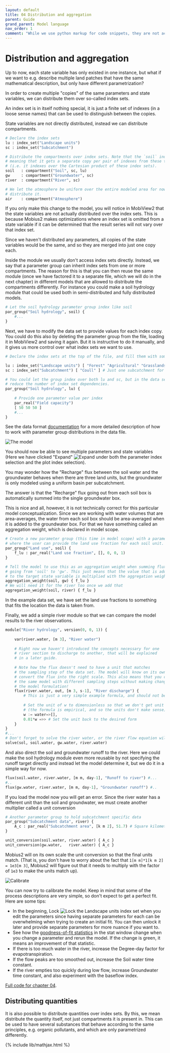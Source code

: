 ```yaml
---
layout: default
title: 04 Distribution and aggregation
parent: Guide
grand_parent: Model language
nav_order: 1
comment: "While we use python markup for code snippets, they are not actually python, it just creates convenient coloring for this format."
---
```


# Distribution and aggregation

Up to now, each state variable has only existed in one instance, but what if we want to e.g. describe multiple land patches that have the same mathematical description, but only have different parametrization?

In order to create multiple "copies" of the same parameters and state variables, we can distribute them over so-called index sets.

An index set is in itself nothing special, it is just a finite set of indexes (in a loose sense names) that can be used to distinguish between the copies.

State variables are not directly distributed, instead we can distribute compartments.

```python
# Declare the index sets
lu : index_set("Landscape units")
sc : index_set("Subcatchment")

# Distribute the compartments over index sets. Note that the `soil` indexes over both sc and lu,
# meaning that it gets a separate copy per pair of indexes from these two index sets
# (i.e. it indexes over the Cartesian product of these index sets).
soil   : compartment("Soil", sc, lu)
gw     : compartment("Groundwater", sc)
river  : compartment("River", sc)

# We let the atmosphere be uniform over the entire modeled area for now, hence we don't
# distribute it.
air    : compartment("Atmosphere")
```

If you only make this change to the model, you will notice in MobiView2 that the state variables are not actually distributed over the index sets. This is because Mobius2 makes optimizations where an index set is omitted from a state variable if it can be determined that the result series will not vary over that index set. 

Since we haven't distributed any parameters, all copies of the state variables would be the same, and so they are merged into just one copy each.

Inside the module we usually don't access index sets directly. Instead, we say that a parameter group can inherit index sets from one or more compartments. The reason for this is that you can then reuse the same module (once we have factored it to a separate file, which we will do in the next chapter) in different models that are allowed to distribute the compartments differently. For instance you could make a soil hydrology module that could be used both in semi-distributed and fully distributed models.

```python
# Let the soil hydrology parameter group index like soil
par_group("Soil hydrology", soil) {
	#...
}
```

Next, we have to modify the data set to provide values for each index copy. You could do this also by deleting the parameter group from the file, loading it in MobiView2 and saving it again. But it is instructive to do it manually, and it gives us more control over what index sets we want to use.

```python
# Declare the index sets at the top of the file, and fill them with something

lu : index_set("Landscape units") [ "Forest" "Agricultural" "Grasslands" ]
sc : index_set("Subcatchment") [ "Coull" ] # Just one subcatchment for now
```

```python
# You could let the group index over both lu and sc, but in the data set you are free to
# reduce the number of index set dependencies.
par_group("Soil hydrology", lu) {
	
	# Provide one parameter value per index
	par_real("Field capacity") 
	[ 50 50 50 ]
	#...
}
```

See the data format [documentation](../datafiledocs/new_project.html#parameter-groups) for a more detailed description of how to work with parameter group distributions in the data file.

![The model](images/04.png)

You should now be able to see multiple parameters and state variables (Here we have clicked "Expand" ![Expand](../../img/toolbar/Add.png) under both the parameter index selection and the plot index selection).

You may wonder how the "Recharge" flux between the soil water and the groundwater behaves when there are three land units, but the groundwater is only modeled using a uniform basin per subcatchment.

The answer is that the "Recharge" flux going out from each soil box is automatically summed into the single groundwater box.

This is nice and all, however, it is not technically correct for this particular model conceptualization. Since we are working with water volumes that are area-averages, the water from each soil box should be area-averaged when it is added to the groundwater box. For that we have something called an aggregation weight, which is declared in model scope.

```python
# Create a new parameter group (this time in model scope) with a parameter 
# where the user can provide the land use fraction for each soil unit.
par_group("Land use", soil) {
	f_lu : par_real("Land use fraction", [], 0, 0, 1)
}

# Tell the model to use this as an aggregation weight when summing fluxes 
# going from 'soil' to 'gw'. This just means that the value that is added
# to the target state variable is multiplied with the aggregation weight.
aggregation_weight(soil, gw) { f_lu }
# We will need it for the river too once we add that
aggregation_weight(soil, river) { f_lu }
```

In the example data set, we have set the land use fractions to something that fits the location the data is taken from.

Finally, we add a simple river module so that we can compare the model results to the river observations.

```python
module("River hydrology", version(0, 0, 1)) {
	
	var(river.water, [m 3], "River water")
	
	# Right now we haven't introduced the concepts necessary for one
	# river section to discharge to another, that will be explained
	# in a later guide.
	
	# Note how the flux doesn't need to have a unit that matches
	# the sampling step of the data set. The model will know on its own how to
	# convert the flux into the right scale. This also means that you can run
	# the same model with different sampling steps without making changes to
	# the model formulation!
	flux(river.water, out, [m 3, s-1], "River discharge") {
		# This is just a very simple example formula, and should not be used in practice.
		
		# Set the unit of w to dimensionless so that we don't get unit errors in the formula
		# (the formula is empirical, and so the units don't make sense).
		w := water=>[],
		0.01*w =>> # Set the unit back to the desired form
	}
}
#...
# Don't forget to solve the river water, or the river flow equation will be unstable!
solve(sol, soil.water, gw.water, river.water)
```

And also direct the soil and groundwater runoff to the river. Here we could make the soil hydrology module even more reusable by not specifying the runoff target directly and instead let the model determine it, but we do it in a simple way for now.

```python
flux(soil.water, river.water, [m m, day-1], "Runoff to river") #...
#..
flux(gw.water, river.water, [m m, day-1], "Groundwater runoff") #..
```

If you load the model now you will get an error. Since the river water has a different unit than the soil and groundwater, we must create another multiplier called a unit conversion

```python
# Another parameter group to hold subcatchment specific data
par_group("Subcatchment data", river) {
	A_c : par_real("Subcatchment area", [k m 2], 51.7) # Square kilometers
}

unit_conversion(soil.water, river.water) { A_c }
unit_conversion(gw.water,   river.water) { A_c }
```

Mobius2 will on its own scale the unit conversion so that the final units match. (That is, you don't have to worry about the fact that `1[m m]*1[k m 2] = 1e3[m 3]`, Mobius2 will figure out that it needs to multiply with the factor of `1e3` to make the units match up).

![Calibrate](images/04_calibrate.png)

You can now try to calibrate the model. Keep in mind that some of the process descriptions are very simple, so don't expect to get a perfect fit. Here are some tips:
- In the beginning, Lock ![Lock](../../img/toolbar/Lock.png) the Landscape units index set when you edit the parameters since having separate parameters for each can be overwhelming when trying to create an initial fit. You can then unlock it later and provide separate parameters for more nuance if you want to.
- See how the [goodness-of-fit statistics](../../mobiviewdocs/statistics.html) in the stat window change when you change a parameter and rerun the model. If the change is green, it means an improvement of that statistic.
- If there is too much water in the river, increase the Degree-day factor for evapotranspiration.
- If the flow peaks are too smoothed out, increase the Soil water time constant.
- If the river empties too quickly during low flow, increase Groundwater time constant, and also experiment with the baseflow index.

[Full code for chapter 04](https://github.com/NIVANorge/Mobius2/tree/main/guide/04).

## Distributing quantities

It is also possible to distribute quantities over index sets. By this, we mean distribute the quantity itself, not just compartments it is present in. This can be used to have several substances that behave according to the same principles, e.g. organic pollutants, and which are only parametrized differently.

{% include lib/mathjax.html %}